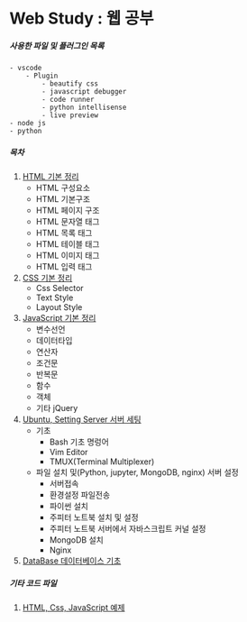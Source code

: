 # Web Study : 웹 공부
##### 사용한 파일 및 플러그인 목록
```
- vscode
    - Plugin
        - beautify css
        - javascript debugger
        - code runner
        - python intellisense
        - live preview
- node js
- python
```
##### 목차
1. [HTML 기본 정리](./md/html.md)  
    - HTML 구성요소
    - HTML 기본구조
    - HTML 페이지 구조
    - HTML 문자열 태그
    - HTML 목록 태그
    - HTML 테이블 태그
    - HTML 이미지 태그
    - HTML 입력 태그
2. [CSS 기본 정리](./md/css.md)
    - Css Selector
    - Text Style
    - Layout Style
3. [JavaScript 기본 정리](./md/js.md)
    - 변수선언
    - 데이터타입
    - 연산자
    - 조건문
    - 반복문
    - 함수
    - 객체
    - 기타 jQuery
4. [Ubuntu, Setting Server 서버 세팅](./md/Setting_Server.md)  
    - 기초
        - Bash 기초 명렁어
        - Vim Editor
        - TMUX(Terminal Multiplexer)
    - 파일 설치 및(Python, jupyter, MongoDB, nginx) 서버 설정
        - 서버접속
        - 환경설정 파일전송
        - 파이썬 설치
        - 주피터 노트북 설치 및 설정
        - 주피터 노트북 서버에서 자바스크립트 커널 설정
        - MongoDB 설치
        - Nginx
5. [DataBase 데이터베이스 기초](./md/database.md)  
##### 기타 코드 파일
1. [HTML, Css, JavaScript 예제](./code/web/)  